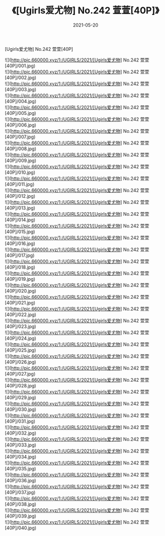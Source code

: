 ﻿---
layout: post
title:  《[Ugirls爱尤物] No.242 萱萱[40P]》
date:   2021-05-20
img: http://pic.660000.xyz/1:/UGIRLS/2021/[Ugirls爱尤物] No.242 萱萱[40P]/000.jpg
categories: [美女, 清纯, 唯美]
---

[Ugirls爱尤物] No.242 萱萱[40P]

  ![](http://pic.660000.xyz/1:/UGIRLS/2021/[Ugirls爱尤物] No.242 萱萱[40P]/001.jpg) <br> ![](http://pic.660000.xyz/1:/UGIRLS/2021/[Ugirls爱尤物] No.242 萱萱[40P]/002.jpg) <br> ![](http://pic.660000.xyz/1:/UGIRLS/2021/[Ugirls爱尤物] No.242 萱萱[40P]/003.jpg) <br> ![](http://pic.660000.xyz/1:/UGIRLS/2021/[Ugirls爱尤物] No.242 萱萱[40P]/004.jpg) <br> ![](http://pic.660000.xyz/1:/UGIRLS/2021/[Ugirls爱尤物] No.242 萱萱[40P]/005.jpg) <br> ![](http://pic.660000.xyz/1:/UGIRLS/2021/[Ugirls爱尤物] No.242 萱萱[40P]/006.jpg) <br> ![](http://pic.660000.xyz/1:/UGIRLS/2021/[Ugirls爱尤物] No.242 萱萱[40P]/007.jpg) <br> ![](http://pic.660000.xyz/1:/UGIRLS/2021/[Ugirls爱尤物] No.242 萱萱[40P]/008.jpg) <br> ![](http://pic.660000.xyz/1:/UGIRLS/2021/[Ugirls爱尤物] No.242 萱萱[40P]/009.jpg) <br> ![](http://pic.660000.xyz/1:/UGIRLS/2021/[Ugirls爱尤物] No.242 萱萱[40P]/010.jpg) <br> ![](http://pic.660000.xyz/1:/UGIRLS/2021/[Ugirls爱尤物] No.242 萱萱[40P]/011.jpg) <br> ![](http://pic.660000.xyz/1:/UGIRLS/2021/[Ugirls爱尤物] No.242 萱萱[40P]/012.jpg) <br> ![](http://pic.660000.xyz/1:/UGIRLS/2021/[Ugirls爱尤物] No.242 萱萱[40P]/013.jpg) <br> ![](http://pic.660000.xyz/1:/UGIRLS/2021/[Ugirls爱尤物] No.242 萱萱[40P]/014.jpg) <br> ![](http://pic.660000.xyz/1:/UGIRLS/2021/[Ugirls爱尤物] No.242 萱萱[40P]/015.jpg) <br> ![](http://pic.660000.xyz/1:/UGIRLS/2021/[Ugirls爱尤物] No.242 萱萱[40P]/016.jpg) <br> ![](http://pic.660000.xyz/1:/UGIRLS/2021/[Ugirls爱尤物] No.242 萱萱[40P]/017.jpg) <br> ![](http://pic.660000.xyz/1:/UGIRLS/2021/[Ugirls爱尤物] No.242 萱萱[40P]/018.jpg) <br> ![](http://pic.660000.xyz/1:/UGIRLS/2021/[Ugirls爱尤物] No.242 萱萱[40P]/019.jpg) <br> ![](http://pic.660000.xyz/1:/UGIRLS/2021/[Ugirls爱尤物] No.242 萱萱[40P]/020.jpg) <br> ![](http://pic.660000.xyz/1:/UGIRLS/2021/[Ugirls爱尤物] No.242 萱萱[40P]/021.jpg) <br> ![](http://pic.660000.xyz/1:/UGIRLS/2021/[Ugirls爱尤物] No.242 萱萱[40P]/022.jpg) <br> ![](http://pic.660000.xyz/1:/UGIRLS/2021/[Ugirls爱尤物] No.242 萱萱[40P]/023.jpg) <br> ![](http://pic.660000.xyz/1:/UGIRLS/2021/[Ugirls爱尤物] No.242 萱萱[40P]/024.jpg) <br> ![](http://pic.660000.xyz/1:/UGIRLS/2021/[Ugirls爱尤物] No.242 萱萱[40P]/025.jpg) <br> ![](http://pic.660000.xyz/1:/UGIRLS/2021/[Ugirls爱尤物] No.242 萱萱[40P]/026.jpg) <br> ![](http://pic.660000.xyz/1:/UGIRLS/2021/[Ugirls爱尤物] No.242 萱萱[40P]/027.jpg) <br> ![](http://pic.660000.xyz/1:/UGIRLS/2021/[Ugirls爱尤物] No.242 萱萱[40P]/028.jpg) <br> ![](http://pic.660000.xyz/1:/UGIRLS/2021/[Ugirls爱尤物] No.242 萱萱[40P]/029.jpg) <br> ![](http://pic.660000.xyz/1:/UGIRLS/2021/[Ugirls爱尤物] No.242 萱萱[40P]/030.jpg) <br> ![](http://pic.660000.xyz/1:/UGIRLS/2021/[Ugirls爱尤物] No.242 萱萱[40P]/031.jpg) <br> ![](http://pic.660000.xyz/1:/UGIRLS/2021/[Ugirls爱尤物] No.242 萱萱[40P]/032.jpg) <br> ![](http://pic.660000.xyz/1:/UGIRLS/2021/[Ugirls爱尤物] No.242 萱萱[40P]/033.jpg) <br> ![](http://pic.660000.xyz/1:/UGIRLS/2021/[Ugirls爱尤物] No.242 萱萱[40P]/034.jpg) <br> ![](http://pic.660000.xyz/1:/UGIRLS/2021/[Ugirls爱尤物] No.242 萱萱[40P]/035.jpg) <br> ![](http://pic.660000.xyz/1:/UGIRLS/2021/[Ugirls爱尤物] No.242 萱萱[40P]/036.jpg) <br> ![](http://pic.660000.xyz/1:/UGIRLS/2021/[Ugirls爱尤物] No.242 萱萱[40P]/037.jpg) <br> ![](http://pic.660000.xyz/1:/UGIRLS/2021/[Ugirls爱尤物] No.242 萱萱[40P]/038.jpg) <br> ![](http://pic.660000.xyz/1:/UGIRLS/2021/[Ugirls爱尤物] No.242 萱萱[40P]/039.jpg) <br> ![](http://pic.660000.xyz/1:/UGIRLS/2021/[Ugirls爱尤物] No.242 萱萱[40P]/040.jpg) <br>